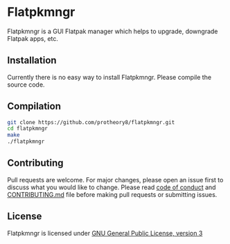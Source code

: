 # Flatpkmngr

Flatpkmngr is a GUI Flatpak manager which helps to upgrade, downgrade Flatpak apps, etc.

## Installation

Currently there is no easy way to install Flatpkmngr.
Please compile the source code.

## Compilation

```bash
git clone https://github.com/protheory8/flatpkmngr.git
cd flatpkmngr
make
./flatpkmngr
```

## Contributing
Pull requests are welcome. For major changes, please open an issue first to discuss what you would like to change.
Please read [code of conduct](https://github.com/protheory8/flatpkmngr/blob/master/CODE_OF_CONDUCT.md) and [CONTRIBUTING.md](https://github.com/protheory8/flatpkmngr/blob/master/CONTRIBUTING.md) file before making pull requests or submitting issues.

## License
Flatpkmngr is licensed under [GNU General Public License, version 3](https://github.com/protheory8/flatpkmngr/blob/master/COPYING)

